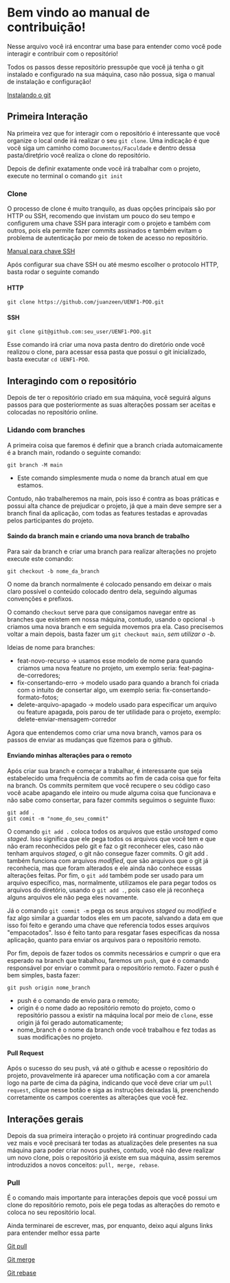 # Bem vindo ao manual de contribuição!

Nesse arquivo você irá encontrar uma base para entender como você pode interagir e contribuir com o repositório!

Todos os passos desse repositório pressupõe que você já tenha o git instalado e configurado na sua máquina, caso não possua, siga o manual de instalação e configuração!

[Instalando o git](https://git-scm.com/book/pt-br/v2/Come%C3%A7ando-Instalando-o-Git)

## Primeira Interação
Na primeira vez que for interagir com o repositório é interessante que você organize o local onde irá realizar o seu `git clone`. Uma indicação é que você siga um caminho como `Documentos/Faculdade` e dentro dessa pasta/diretṕrio você realiza o clone do repositório.

Depois de definir exatamente onde você irá trabalhar com o projeto, execute no terminal o comando `git init`

### Clone
O processo de clone é muito tranquilo, as duas opções principais são por HTTP ou SSH, recomendo que invistam um pouco do seu tempo e configurem uma chave SSH para interagir com o projeto e também com outros, pois ela permite fazer commits assinados e também evitam o problema de autenticação por meio de token de acesso no repositório.

[Manual para chave SSH](https://docs.github.com/en/authentication/connecting-to-github-with-ssh/generating-a-new-ssh-key-and-adding-it-to-the-ssh-agent)

Após configurar sua chave SSH ou até mesmo escolher o protocolo HTTP, basta rodar o seguinte comando

#### HTTP

```shell
git clone https://github.com/juanzeen/UENF1-POO.git
```

#### SSH

```shell
git clone git@github.com:seu_user/UENF1-POO.git
```

Esse comando irá criar uma nova pasta dentro do diretório onde você realizou o clone, para acessar essa pasta que possui o git inicializado, basta executar `cd UENF1-POO`.

## Interagindo com o repositório
Depois de ter o repositório criado em sua máquina, você seguirá alguns passos para que posteriormente as suas alterações possam ser aceitas e colocadas no repositório online.

### Lidando com branches

A primeira coisa que faremos é definir que a branch criada automaicamente é a branch main, rodando o seguinte comando:

```
git branch -M main
```
- Este comando simplesmente muda o nome da branch atual em que estamos.

Contudo, não trabalheremos na main, pois isso é contra as boas práticas e possui alta chance de prejudicar o projeto, já que a main deve sempre ser a branch final da aplicação, com todas as features testadas e aprovadas pelos participantes do projeto.

#### Saindo da branch main e criando uma nova branch de trabalho
Para sair da branch e criar uma branch para realizar alterações no projeto execute este comando:

```
git checkout -b nome_da_branch
```

O nome da branch normalmente é colocado pensando em deixar o mais claro possível o conteúdo colocado dentro dela, seguindo algumas convenções e prefixos.

O comando `checkout` serve para que consigamos navegar entre as branches que existem em nossa máquina, contudo, usando o opcional `-b` criamos uma nova branch e em seguida movemos pra ela. Caso precisemos voltar a main depois, basta fazer um `git checkout main`, _sem utilizar o -b_.

Ideias de nome para branches:
- feat-novo-recurso -> usamos esse modelo de nome para quando criamos uma nova feature no projeto, um exemplo seria: feat-pagina-de-corredores;
- fix-consertando-erro -> modelo usado para quando a branch foi criada com o intuito de consertar algo, um exemplo seria: fix-consertando-formato-fotos;
- delete-arquivo-apagado -> modelo usado para especificar um arquivo ou feature apagada, pois parou de ter utilidade para o projeto, exemplo: delete-enviar-mensagem-corredor

Agora que entendemos como criar uma nova branch, vamos para os passos de enviar as mudanças que fizemos para o github.

#### Enviando minhas alterações para o remoto
Após criar sua branch e começar a trabalhar, é interessante que seja estabelecido uma frequência de commits ao fim de cada coisa que for feita na branch. Os commits permitem que você recupere o seu código caso você acabe apagando ele inteiro ou mude alguma coisa que funcionava e não sabe como consertar, para fazer commits seguimos o seguinte fluxo:

```
git add .
git comit -m "nome_do_seu_commit"
```

O comando `git add .` coloca todos os arquivos que estão *unstaged* como *staged*. Isso significa que ele pega todos os arquivos que você tem e que não eram reconhecidos pelo git e faz o git reconhecer eles, caso não tenham arquivos *staged*, o git não consegue fazer commits. O git add . também funciona com arquivos *modified*, que são arquivos que o git já reconhecia, mas que foram alterados e ele ainda não conhece essas alterações feitas. Por fim, o `git add` também pode ser usado para um arquivo específico, mas, normalmente, utilizamos ele para pegar todos os arquivos do diretório, usando o `git add .`, pois caso ele já reconheça alguns arquivos ele não pega eles novamente.

Já o comando `git commit -m` pega os seus arquivos *staged* ou *modified* e faz algo similar a guardar todos eles em um pacote, salvando a data em que isso foi feito e gerando uma chave que referencia todos esses arquivos "empacotados". Isso é feito tanto para resgatar fases específicas da nossa aplicação, quanto para enviar os arquivos para o repositório remoto.

Por fim, depois de fazer todos os commits necessários e cumprir o que era esperado na branch que trabalhou, faremos um `push`, que é o comando responsável por enviar o commit para o repositório remoto. Fazer o push é bem simples, basta fazer:

```
git push origin nome_branch
```

- push é o comando de envio para o remoto;
- origin é o nome dado ao repositório remoto do projeto, como o repositório passou a existir na máquina local por meio de `clone`, esse origin já foi gerado automaticamente;
- nome_branch é o nome da branch onde você trabalhou e fez todas as suas modificações no projeto.

#### Pull Request

Após o sucesso do seu push, vá até o github e acesse o repositório do projeto, provavelmente irá aparecer uma notificação com a cor amarela logo na parte de cima da página, indicando que você deve criar um `pull request`, clique nesse botão e siga as instruções deixadas lá, preenchendo corretamente os campos coerentes as alterações que você fez.

## Interações gerais

Depois da sua primeira interação o projeto irá continuar progredindo cada vez mais e você precisará ter todas as atualizações dele presentes na sua máquina para poder criar novos pushes, contudo, você não deve realizar um novo clone, pois o repositório já existe em sua máquina, assim seremos introduzidos a novos conceitos: `pull, merge, rebase`.

### Pull

É o comando mais importante para interações depois que você possui um clone do repositório remoto, pois ele pega todas as alterações do remoto e coloca no seu repositório local.

Ainda terminarei de escrever, mas, por enquanto, deixo aqui alguns links para entender melhor essa parte

[Git pull](https://www.atlassian.com/br/git/tutorials/syncing/git-pull)

[Git merge](https://www.atlassian.com/br/git/tutorials/using-branches/git-merge)

[Git rebase](https://www.atlassian.com/git/tutorials/rewriting-history/git-rebase)
